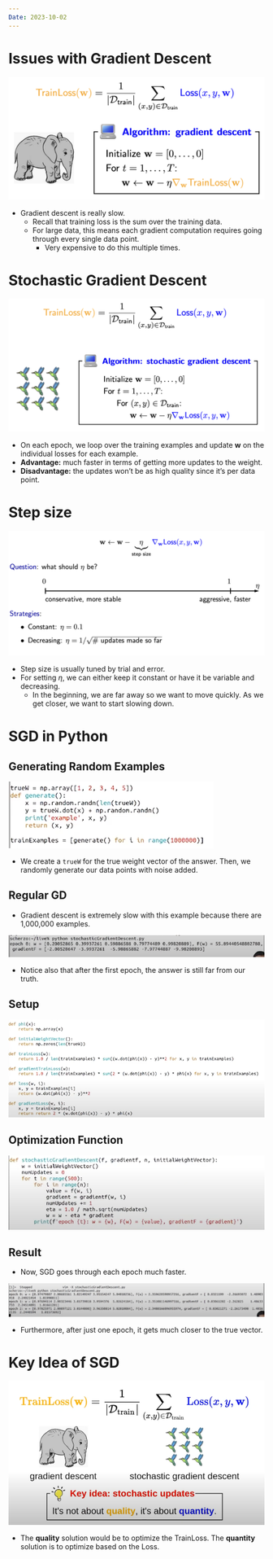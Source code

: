 ```yaml
---
Date: 2023-10-02
---
```

# Issues with Gradient Descent

![Untitled 117.png](attachments/Untitled%20117.png)

- Gradient descent is really slow.
    - Recall that training loss is the sum over the training data.
    - For large data, this means each gradient computation requires going through every single data point.
        - Very expensive to do this multiple times.

# Stochastic Gradient Descent

![Untitled 1 83.png](attachments/Untitled%201%2083.png)

- On each epoch, we loop over the training examples and update $\mathbf w$﻿ on the individual losses for each example.
- **Advantage:** much faster in terms of getting more updates to the weight.
- **Disadvantage:** the updates won’t be as high quality since it’s per data point.

# Step size

![Untitled 2 83.png](attachments/Untitled%202%2083.png)

- Step size is usually tuned by trial and error.
- For setting $\eta$﻿, we can either keep it constant or have it be variable and decreasing.
    - In the beginning, we are far away so we want to move quickly. As we get closer, we want to start slowing down.

# SGD in Python

## Generating Random Examples

![Untitled 3 83.png](attachments/Untitled%203%2083.png)

- We create a `trueW` for the true weight vector of the answer. Then, we randomly generate our data points with noise added.

## Regular GD

- Gradient descent is extremely slow with this example because there are 1,000,000 examples.

![Untitled 4 79.png](attachments/Untitled%204%2079.png)

- Notice also that after the first epoch, the answer is still far from our truth.

## Setup

![Untitled 5 79.png](attachments/Untitled%205%2079.png)

## Optimization Function

![Untitled 6 78.png](attachments/Untitled%206%2078.png)

## Result

- Now, SGD goes through each epoch much faster.

![Untitled 7 76.png](attachments/Untitled%207%2076.png)

- Furthermore, after just one epoch, it gets much closer to the true vector.

# Key Idea of SGD

![Untitled 8 71.png](attachments/Untitled%208%2071.png)

- The **quality** solution would be to optimize the TrainLoss. The **quantity** solution is to optimize based on the Loss.